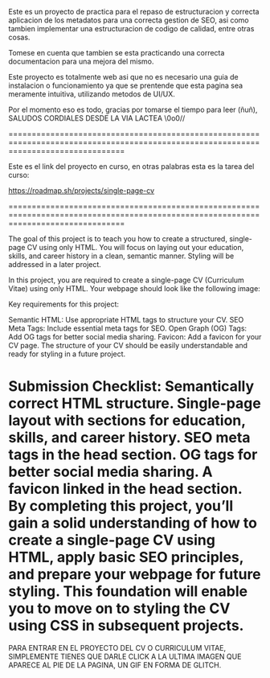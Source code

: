 Este es un proyecto de practica para el repaso de estructuracion y correcta aplicacion de los metadatos para una correcta gestion de SEO, asi como tambien implementar una estructuracion de codigo de calidad, entre otras cosas.

Tomese en cuenta que tambien se esta practicando una correcta documentacion para una mejora del mismo.

Este proyecto es totalmente web asi que no es necesario una guia de instalacion o funcionamiento ya que se prentende que esta pagina sea meramente intuitiva, utilizando metodos de UI/UX.

Por el momento eso es todo, gracias por tomarse el tiempo para leer (ñuñ), SALUDOS CORDIALES DESDE LA VIA LACTEA \\0o0//

=====================================================================================================================================

Este es el link del proyecto en curso, en otras palabras esta es la tarea del curso:

https://roadmap.sh/projects/single-page-cv

=====================================================================================================================================

The goal of this project is to teach you how to create a structured, single-page CV using only HTML. You will focus on laying out your education, skills, and career history in a clean, semantic manner. Styling will be addressed in a later project.

In this project, you are required to create a single-page CV (Curriculum Vitae) using only HTML. Your webpage should look like the following image:

Key requirements for this project:

Semantic HTML: Use appropriate HTML tags to structure your CV.
SEO Meta Tags: Include essential meta tags for SEO.
Open Graph (OG) Tags: Add OG tags for better social media sharing.
Favicon: Add a favicon for your CV page.
The structure of your CV should be easily understandable and ready for styling in a future project.

Submission Checklist:
Semantically correct HTML structure.
Single-page layout with sections for education, skills, and career history.
SEO meta tags in the head section.
OG tags for better social media sharing.
A favicon linked in the head section.
By completing this project, you’ll gain a solid understanding of how to create a single-page CV using HTML, apply basic SEO principles, and prepare your webpage for future styling. This foundation will enable you to move on to styling the CV using CSS in subsequent projects.
=====================================================================================================================================

PARA ENTRAR EN EL PROYECTO DEL CV O CURRICULUM VITAE, SIMPLEMENTE TIENES QUE DARLE CLICK A LA ULTIMA IMAGEN QUE APARECE AL PIE DE LA PAGINA, UN GIF EN FORMA DE GLITCH.